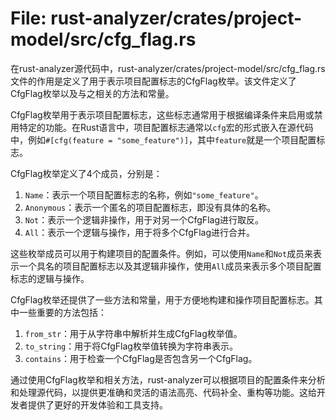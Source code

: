 # File: rust-analyzer/crates/project-model/src/cfg_flag.rs

在rust-analyzer源代码中，rust-analyzer/crates/project-model/src/cfg_flag.rs文件的作用是定义了用于表示项目配置标志的CfgFlag枚举。该文件定义了CfgFlag枚举以及与之相关的方法和常量。

CfgFlag枚举用于表示项目配置标志，这些标志通常用于根据编译条件来启用或禁用特定的功能。在Rust语言中，项目配置标志通常以`cfg`宏的形式嵌入在源代码中，例如`#[cfg(feature = "some_feature")]`，其中`feature`就是一个项目配置标志。

CfgFlag枚举定义了4个成员，分别是：

1. `Name`：表示一个项目配置标志的名称，例如`"some_feature"`。
2. `Anonymous`：表示一个匿名的项目配置标志，即没有具体的名称。
3. `Not`：表示一个逻辑非操作，用于对另一个CfgFlag进行取反。
4. `All`：表示一个逻辑与操作，用于将多个CfgFlag进行合并。

这些枚举成员可以用于构建项目的配置条件。例如，可以使用`Name`和`Not`成员来表示一个具名的项目配置标志以及其逻辑非操作，使用`All`成员来表示多个项目配置标志的逻辑与操作。

CfgFlag枚举还提供了一些方法和常量，用于方便地构建和操作项目配置标志。其中一些重要的方法包括：

1. `from_str`：用于从字符串中解析并生成CfgFlag枚举值。
2. `to_string`：用于将CfgFlag枚举值转换为字符串表示。
3. `contains`：用于检查一个CfgFlag是否包含另一个CfgFlag。

通过使用CfgFlag枚举和相关方法，rust-analyzer可以根据项目的配置条件来分析和处理源代码，以提供更准确和灵活的语法高亮、代码补全、重构等功能。这给开发者提供了更好的开发体验和工具支持。

